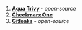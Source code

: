 1. **[Aqua Trivy](/docs/security-testing-orchestration/sto-techref-category/trivy/aqua-trivy-scanner-reference)** - *open-source*
2. **[Checkmarx One](/docs/security-testing-orchestration/sto-techref-category/checkmarx/checkmarxone-scanner-reference)**
3. **[Gitleaks](/docs/security-testing-orchestration/sto-techref-category/gitleaks-scanner-reference)** - *open-source*